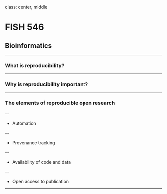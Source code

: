class: center, middle

# FISH 546 
## Bioinformatics


---

### What is reproducibility?

---

### Why is reproducibility important?

---

### The elements of reproducible open research

--

- Automation

--

- Provenance tracking

--

- Availability of code and data

--

- Open access to publication

---
